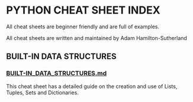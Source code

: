 # PYTHON CHEAT SHEET INDEX

All cheat sheets are beginner friendly and are full of examples.

All cheat sheets are written and maintained by Adam Hamilton-Sutherland

## BUILT-IN DATA STRUCTURES

### [BUILT-IN_DATA_STRUCTURES.md](https://github.com/hamilton-sutherland/python_cheatsheets/blob/master/built-in_data_structures.md)

This cheat sheet has a detailed guide on the creation and use of Lists, Tuples, Sets and Dictionaries.
